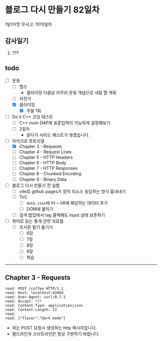 # 블로그 다시 만들기 82일차

1일1커밋 무사고: 1013일차

## 감사일기

1. ???

## todo

- [ ] 운동
  - [ ] 헬스
    - 클라이밍 다음날 마무리 운동 개념으로 내일 할 계획
  - [ ] 자전거
  - [x] 클라이밍
    - [x] 주말 1회
- [ ] Do it C++ 코딩 테스트
  - [ ] C++ nvim DAP에 표준입력이 가능하게 설정해보기
  - [ ] 2일차
    - 읽다가 사이드 퀘스트가 생겼습니다.
- [ ] 마이크로 튜토리얼
  - [x] Chapter 3 - Requests
  - [ ] Chapter 4 - Request Lines
  - [ ] Chapter 5 - HTTP Headers
  - [ ] Chapter 6 - HTTP Body
  - [ ] Chapter 7 - HTTP Responses
  - [ ] Chapter 8 - Chunked Encoding
  - [ ] Chapter 9 - Binary Data
- [ ] 블로그 다시 만들기 전 실험
  - [ ] vite로 github pages가 정적 리소스 응답하는 방식 흉내내기
  - [ ] ToC
    - [ ] `data.json`에 h1 ~ h6에 해당하는 데이터 추가
    - [ ] DOM에 붙이기
  - [ ] 검색 팝업에서 tag 클랙해도 input 상태 보존하기
- [ ] 취미로 읽는 통계 관련 자료들
  - [ ] 조사론 필기 옮기기
    - [ ] 6장
    - [ ] 7장
    - [ ] 8장
    - [ ] 9장
    - [ ] 복습

---

## Chapter 3 - Requests

```
read: POST /coffee HTTP/1.1
read: Host: localhost:42069
read: User-Agent: curl/8.7.1
read: Accept: */*
read: Content-Type: application/json
read: Content-Length: 22
read: 
read: {"flavor":"dark mode"}
```

- 위는 POST 요청시 생성하는 http 메시지입니다.
- 필드라인과 스타트라인은 항상 구분하기 바랍니다.


